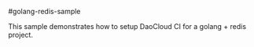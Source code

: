 #golang-redis-sample

This sample demonstrates how to setup DaoCloud CI for a golang + redis project.
